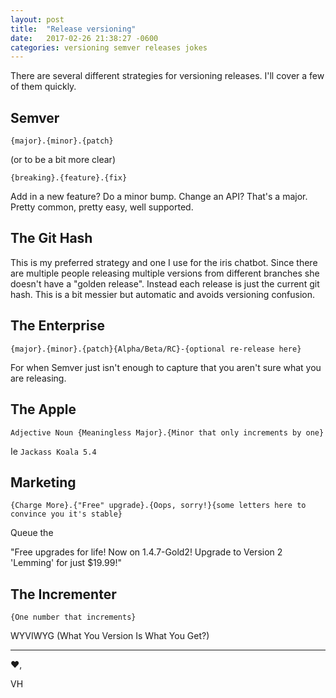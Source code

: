 ```yaml
---
layout: post
title:  "Release versioning"
date:   2017-02-26 21:38:27 -0600
categories: versioning semver releases jokes
---
```


There are several different strategies for versioning releases. I'll cover a few of them quickly.

## Semver

`{major}.{minor}.{patch}`

(or to be a bit more clear)

`{breaking}.{feature}.{fix}`

Add in a new feature? Do a minor bump. Change an API? That's a major. Pretty common, pretty easy, well supported.

## The Git Hash

This is my preferred strategy and one I use for the iris chatbot. Since there are multiple people releasing multiple versions from different branches she doesn't have a "golden release". Instead each release is just the current git hash. This is a bit messier but automatic and avoids versioning confusion.

## The Enterprise

`{major}.{minor}.{patch}{Alpha/Beta/RC}-{optional re-release here}`

For when Semver just isn't enough to capture that you aren't sure what you are releasing.

## The Apple

`Adjective Noun {Meaningless Major}.{Minor that only increments by one}`

Ie `Jackass Koala 5.4`

## Marketing

`{Charge More}.{"Free" upgrade}.{Oops, sorry!}{some letters here to convince you it's stable}`

Queue the

"Free upgrades for life! Now on 1.4.7-Gold2! Upgrade to Version 2 'Lemming' for just $19.99!"

## The Incrementer

`{One number that increments}`

WYVIWYG (What You Version Is What You Get?)

---

:heart:,

VH

